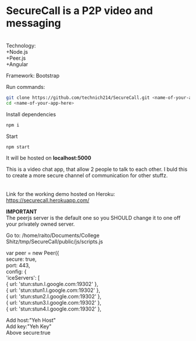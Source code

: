 # SecureCall is a P2P video and messaging<br>
<br>
Technology:<br>
+Node.js<br>
+Peer.js<br>
+Angular<br>

Framework: Bootstrap

Run commands:
```bash
git clone https://github.com/technich214/SecureCall.git <name-of-your-app-here>
cd <name-of-your-app-here>
```
Install dependencies
```bash
npm i
```
Start
```bash
npm start
```
It will be hosted on **localhost:5000**


This is a video chat app, that allow 2 people to talk to each other. I buld this to create a more secure channel of communication for other stuffz.<br>
<br>
<br>
Link for the working demo hosted on Heroku: https://securecall.herokuapp.com/

**IMPORTANT**<br>
The peerjs server is the default one so you SHOULD change it to one off your privately owned server.<br>

Go to: /home/raito/Documents/College Shitz/tmp/SecureCall/public/js/scripts.js<br>

var peer = new Peer({<br>
secure: true,<br>
port: 443,<br>
config: {<br>
'iceServers': [<br>
{ url: 'stun:stun.l.google.com:19302' },<br>
{ url: 'stun:stun1.l.google.com:19302' },<br>
{ url: 'stun:stun2.l.google.com:19302' },<br>
{ url: 'stun:stun3.l.google.com:19302' },<br>
{ url: 'stun:stun4.l.google.com:19302' },<br>



Add host:"Yeh Host"<br>
Add key:"Yeh Key"<br>
Above secure:true
